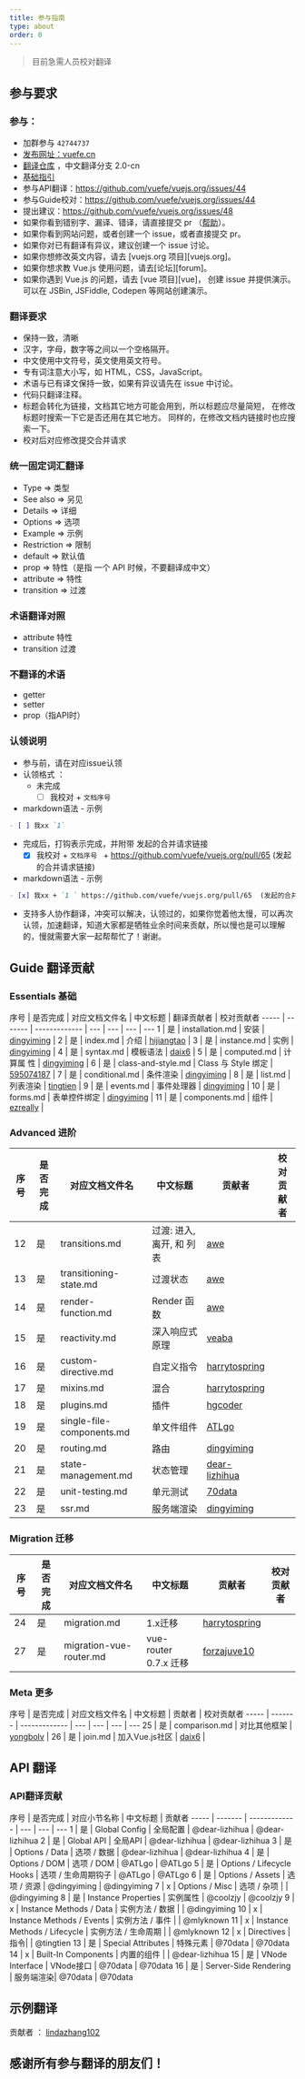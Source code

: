 ```yaml
---
title: 参与指南
type: about
order: 0
---
```


> 目前急需人员校对翻译

## 参与要求

### 参与：

- 加群参与 `42744737` 
- [发布网址：vuefe.cn](http://vuefe.cn/)
- [翻译仓库](https://github.com/vuefe/vuejs.org) ，中文翻译分支 2.0-cn
- [基础指引](https://github.com/vuefe/vuejs.org/wiki/%E5%85%B3%E4%BA%8E%E7%BF%BB%E8%AF%91---%E5%9F%BA%E7%A1%80%E6%8C%87%E5%BC%95)
- 参与API翻译：https://github.com/vuefe/vuejs.org/issues/44
- 参与Guide校对：https://github.com/vuefe/vuejs.org/issues/44
- 提出建议：https://github.com/vuefe/vuejs.org/issues/48
- 如果你看到错别字、漏译、错译，请直接提交 pr
    （[帮助](https://help.github.com/articles/using-pull-requests/)）。
- 如果你看到网站问题，或者创建一个 issue，或者直接提交 pr。
- 如果你对已有翻译有异议，建议创建一个 issue 讨论。
- 如果你想修改英文内容，请去 [vuejs.org 项目][vuejs.org]。
- 如果你想求教 Vue.js 使用问题，请去[论坛][forum]。
- 如果你遇到 Vue.js 的问题，请去 [vue 项目][vue]，
    创建 issue 并提供演示。可以在 JSBin, JSFiddle, Codepen 等网站创建演示。

### 翻译要求

- 保持一致，清晰
-  汉字，字母，数字等之间以一个空格隔开。
-  中文使用中文符号，英文使用英文符号。
- 专有词注意大小写，如 HTML，CSS，JavaScript。
- 术语与已有译文保持一致，如果有异议请先在 issue 中讨论。
- 代码只翻译注释。
- 标题会转化为链接，文档其它地方可能会用到，所以标题应尽量简短，
    在修改标题时搜索一下它是否还用在其它地方。
    同样的，在修改文档内链接时也应搜索一下。
- 校对后对应修改提交合并请求

### 统一固定词汇翻译

- Type => 类型
- See also => 另见
- Details => 详细
- Options => 选项
- Example => 示例
- Restriction => 限制
- default => 默认值
- prop => 特性（是指 一个 API 时候，不要翻译成中文）
- attribute => 特性
- transition => 过渡

### 术语翻译对照

- attribute 特性
- transition 过渡

### 不翻译的术语

- getter
- setter
- prop（指API时）

### 认领说明

- 参与前，请在对应issue认领
- 认领格式 ：
  - 未完成
     - [ ] 我校对 + `文档序号 `

- markdown语法 - 示例

```markdown
- [ ] 我xx `1`
```

  - 完成后，打钩表示完成，并附带 发起的合并请求链接
     - [x] 我校对 + `文档序号 ` +  https://github.com/vuefe/vuejs.org/pull/65  (发起的合并请求链接)

- markdown语法 - 示例

```markdown
- [x] 我xx + `1 ` https://github.com/vuefe/vuejs.org/pull/65  (发起的合并请求链接)
```

- 支持多人协作翻译，冲突可以解决，认领过的，如果你觉着他太慢，可以再次认领，加速翻译，知道大家都是牺牲业余时间来贡献，所以慢也是可以理解的，慢就需要大家一起帮帮忙了！谢谢。


## Guide 翻译贡献

### Essentials  基础

序号 | 是否完成  | 对应文档文件名 | 中文标题  | 翻译贡献者 | 校对贡献者
----- | ------- | ------------- | --- | --- | --- | ---
1 | 是 |  installation.md | 安装 | [dingyiming](https://github.com/dingyiming) | 
2 | 是 | index.md |  介绍 | [hijiangtao](https://github.com/hijiangtao) | 
3 | 是 | instance.md | 实例 |  [dingyiming](https://github.com/dingyiming) |
4 | 是 | syntax.md  | 模板语法 | [daix6](https://github.com/daix6) | 
5 | 是 | computed.md | 计算属 性 |  [dingyiming](https://github.com/dingyiming) | 
6 | 是 | class-and-style.md | Class 与 Style 绑定 | [595074187](https://github.com/595074187) | 
7 | 是 |  conditional.md  | 条件渲染 | [dingyiming](https://github.com/dingyiming) | 
8 | 是 | list.md |  列表渲染 | [tingtien](https://github.com/tingtien) | 
9 | 是 | events.md | 事件处理器 | [dingyiming](https://github.com/dingyiming) | 
10 | 是 |  forms.md  | 表单控件绑定 | [dingyiming](https://github.com/dingyiming) | 
11 | 是 | components.md |  组件 | [ezreally](https://github.com/ezreally) | 

### Advanced  进阶

序号 | 是否完成  | 对应文档文件名 | 中文标题 | 贡献者 | 校对贡献者
----- | ------- | ------------- | --- | --- | --- 
12 | 是 | transitions.md | 过渡: 进入, 离开, 和 列表 | [awe](https://github.com/hilongjw) | 
13 | 是 | transitioning-state.md | 过渡状态 |  [awe](https://github.com/hilongjw) | 
14 | 是 | render-function.md |  Render 函数 |  [awe](https://github.com/hilongjw) | 
15 | 是 | reactivity.md |  深入响应式原理 | [veaba](https://github.com/veaba) | 
16 | 是 | custom-directive.md |  自定义指令 | [harrytospring](https://github.com/harrytospring) | 
17 | 是 | mixins.md |  混合 |  [harrytospring](https://github.com/harrytospring) | 
18 | 是 | plugins.md |  插件 | [hgcoder](https://github.com/hgcoder) | 
19 | 是 | single-file-components.md |  单文件组件 | [ATLgo](https://github.com/ATLgo) | 
20 | 是 | routing.md | 路由 | [dingyiming](https://github.com/dingyiming) | 
21 | 是 | state-management.md |  状态管理 | [dear-lizhihua](https://github.com/dear-lizhihua) | 
22 | 是 | unit-testing.md | 单元测试 | [70data](https://github.com/70data) |
23 | 是 | ssr.md |  服务端渲染 | [dingyiming](https://github.com/dingyiming) | 　

### Migration  迁移

序号 | 是否完成  | 对应文档文件名 | 中文标题 | 贡献者 | 校对贡献者
----- | ------- | ------------- | --- | --- | --- 
24 | 是  | migration.md | 1.x迁移 |  [harrytospring](https://github.com/harrytospring) | 
27 | 是 | migration-vue-router.md | vue-router 0.7.x 迁移 | [forzajuve10](https://github.com/forzajuve10) | 

### Meta  更多

序号 | 是否完成  | 对应文档文件名 | 中文标题 | 贡献者 | 校对贡献者
----- | ------- | ------------- | --- | --- | --- | ---
25 | 是 |  comparison.md |   对比其他框架 |  [yongbolv](https://github.com/yongbolv) | 
26 | 是 |  join.md |  加入Vue.js社区 | [daix6](https://github.com/daix6) | 

## API 翻译

### API翻译贡献

序号 | 是否完成  | 对应小节名称 | 中文标题  | 贡献者
----- | ------- | ------------- | --- | --- | ---
1 | 是 |  Global Config | 全局配置 |  @dear-lizhihua |  @dear-lizhihua
2 | 是 | Global API | 全局API | @dear-lizhihua | @dear-lizhihua
3 | 是 | Options / Data | 选项 / 数据 | @dear-lizhihua | @dear-lizhihua
4 | 是 | Options / DOM | 选项 / DOM | @ATLgo | @ATLgo 
5 | 是 | Options / Lifecycle Hooks | 选项 / 生命周期钩子 | @ATLgo |  @ATLgo 
6 | 是 | Options / Assets | 选项 / 资源 | @dingyiming | @dingyiming
7 | x | Options / Misc | 选项 / 杂项 |  |  @dingyiming
8 | 是 | Instance Properties | 实例属性 | @coolzjy | @coolzjy
9 | x | Instance Methods / Data | 实例方法 / 数据 | | @dingyiming
10 | x | Instance Methods / Events | 实例方法 / 事件 |  | @mlyknown
11 | x |  Instance Methods / Lifecycle | 实例方法 / 生命周期 | | @mlyknown
12 | x | Directives | 指令|  |  @tingtien 
13 | 是 | Special Attributes | 特殊元素 | @70data | @70data
14 | x | Built-In Components | 内置的组件  | | @dear-lizhihua
15 | 是 | VNode Interface | VNode接口  | @70data | @70data
16 | 是 | Server-Side Rendering | 服务端渲染| @70data | @70data

## 示例翻译

贡献者 ： [lindazhang102](https://github.com/lindazhang102)


## 感谢所有参与翻译的朋友们！